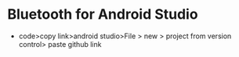 # Bluetooth for Android Studio

- code>copy link>android studio>File > new > project from version control> paste github link

